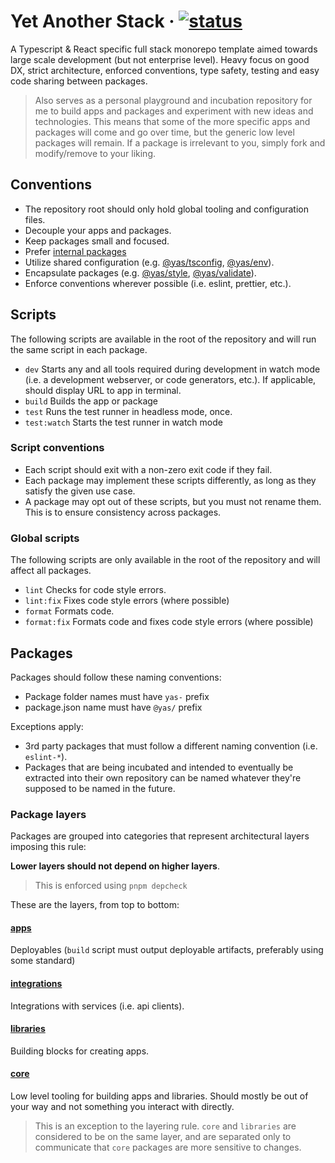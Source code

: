 # Yet Another Stack &middot; [![status](https://github.com/ksandin/yas/actions/workflows/ci.yml/badge.svg)](https://github.com/ksandin/yas/actions)

A Typescript & React specific full stack monorepo template aimed towards large scale development (but not enterprise level). Heavy focus on good DX, strict architecture, enforced conventions, type safety, testing and easy code sharing between packages.

> Also serves as a personal playground and incubation repository for me to build apps and packages and experiment with new ideas and technologies. This means that some of the more specific apps and packages will come and go over time, but the generic low level packages will remain. If a package is irrelevant to you, simply fork and modify/remove to your liking.

## Conventions

- The repository root should only hold global tooling and configuration files.
- Decouple your apps and packages.
- Keep packages small and focused.
- Prefer [internal packages](https://turbo.build/repo/docs/handbook/sharing-code/internal-packages)
- Utilize shared configuration (e.g. [@yas/tsconfig](core/yas-tsconfig), [@yas/env](core/yas-env)).
- Encapsulate packages (e.g. [@yas/style](libraries/yas-style), [@yas/validate](libraries/yas-validate)).
- Enforce conventions wherever possible (i.e. eslint, prettier, etc.).

## Scripts

The following scripts are available in the root of the repository and will run the same script in each package.

- `dev` Starts any and all tools required during development in watch mode (i.e. a development webserver, or code generators, etc.). If applicable, should display URL to app in terminal.
- `build` Builds the app or package
- `test` Runs the test runner in headless mode, once.
- `test:watch` Starts the test runner in watch mode

### Script conventions

- Each script should exit with a non-zero exit code if they fail.
- Each package may implement these scripts differently, as long as they satisfy the given use case.
- A package may opt out of these scripts, but you must not rename them. This is to ensure consistency across packages.

### Global scripts

The following scripts are only available in the root of the repository and will affect all packages.

- `lint` Checks for code style errors.
- `lint:fix` Fixes code style errors (where possible)
- `format` Formats code.
- `format:fix` Formats code and fixes code style errors (where possible)

## Packages

Packages should follow these naming conventions:

- Package folder names must have `yas-` prefix
- package.json name must have `@yas/` prefix

Exceptions apply:

- 3rd party packages that must follow a different naming convention (i.e. `eslint-*`).
- Packages that are being incubated and intended to eventually be extracted into their own repository can be named whatever they're supposed to be named in the future.

### Package layers

Packages are grouped into categories that represent architectural layers imposing this rule:

**Lower layers should not depend on higher layers**.

> This is enforced using `pnpm depcheck`

These are the layers, from top to bottom:

#### [apps](apps)

Deployables (`build` script must output deployable artifacts, preferably using some standard)

#### [integrations](libraries)

Integrations with services (i.e. api clients).

#### [libraries](libraries)

Building blocks for creating apps.

#### [core](core)

Low level tooling for building apps and libraries. Should mostly be out of your way and not something you interact with directly.

> This is an exception to the layering rule. `core` and `libraries` are considered to be on the same layer, and are separated only to communicate that `core` packages are more sensitive to changes.
